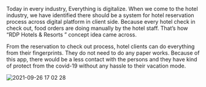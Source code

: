 Today in every industry, Everything is digitalize. When we come to the hotel industry, we have identified there should be a system for hotel reservation process across digital platform in client side. Because every hotel check in check out, food orders are doing manually by the hotel staff. That’s how “RDP Hotels & Resorts ” concept idea came across.

From the reservation to check out process, hotel clients can do everything from their fingerprints. They do not need to do any paper works. Because of this app, there would be a less contact with the persons and they have kind of protect from the covid-19 without any hassle to their vacation mode.

![2021-09-26 17 02 28](https://i.postimg.cc/wM8K7zbf/p2.jpg)

